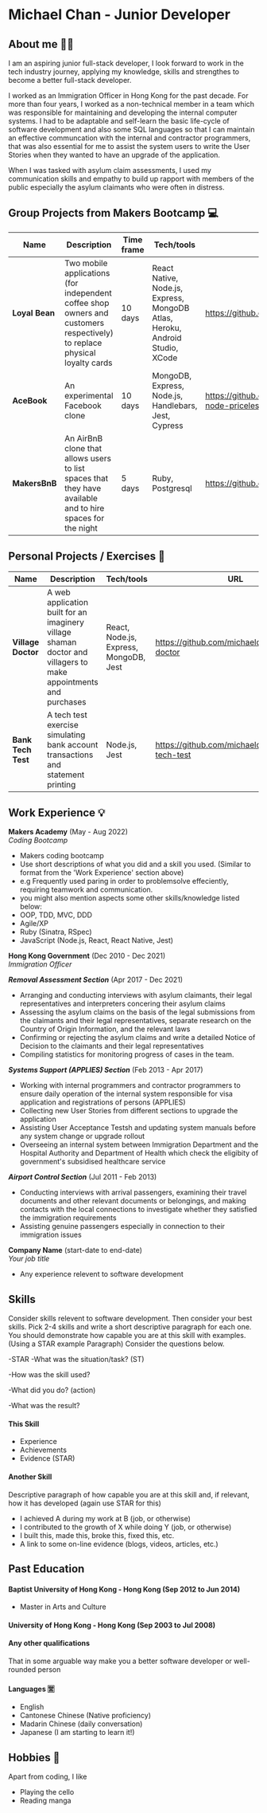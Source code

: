# Michael Chan - Junior Developer

## About me 💁‍♂️
I am an aspiring junior full-stack developer, I look forward to work in the tech industry journey, applying my knowledge, skills and strengthes to become a better full-stack developer.  

I worked as an Immigration Officer in Hong Kong for the past decade. For more than four years, I worked as a non-technical member in a team which was responsible for maintaining and developing the internal computer systems. I had to be adaptable and self-learn the basic life-cycle of software development and also some SQL languages so that I can maintain an effective communcation with the internal and contractor programmers, that was also essential for me to assist the system users to write the User Stories when they wanted to have an upgrade of the application.  

 When I was tasked with asylum claim assessments, I used my communication skills and empathy to build up rapport with members of the public especially the asylum claimants who were often in distress.  

## Group Projects from Makers Bootcamp 💻

| Name              | Description       | Time frame | Tech/tools   | URL   |
| ----------------- | ----------------- | ---------- | ------------ | ----- |
| **Loyal Bean**    | Two mobile applications (for independent coffee shop owners and customers respectively) to replace physical loyalty cards | 10 days | React Native, Node.js, Express, MongoDB Atlas, Heroku, Android Studio, XCode | https://github.com/michaelcychan/bean-app |
| **AceBook** | An experimental Facebook clone | 10 days | MongoDB, Express, Node.js, Handlebars, Jest, Cypress | https://github.com/michaelcychan/acebook-node-priceless |
| **MakersBnB** | An AirBnB clone that allows users to list spaces that they have available and to hire spaces for the night | 5 days | Ruby, Postgresql | https://github.com/michaelcychan/MakersBnB |

## Personal Projects / Exercises 🔋

| Name              | Description       | Tech/tools   | URL   | Status  |
| ----------------- | ----------------- | ------------ | ----- | ------- |
| **Village Doctor**   | A web application built for an imaginery village shaman doctor and villagers to make appointments and purchases | React, Node.js, Express, MongoDB, Jest | https://github.com/michaelcychan/village-doctor | Ongoing |
| **Bank Tech Test**   | A tech test exercise simulating bank account transactions and statement printing | Node.js, Jest | https://github.com/michaelcychan/bank-tech-test | Finished |


## Work Experience 💡

**Makers Academy** (May - Aug 2022)  
_Coding Bootcamp_

- Makers coding bootcamp
- Use short descriptions of what you did and a skill you used. (Similar to format from the 'Work Experience' section above)
- e.g Frequently used paring in order to problemsolve effeciently, requiring teamwork and communication.
- you might also mention aspects some other skills/knowledge listed below: 
- OOP, TDD, MVC, DDD
- Agile/XP
- Ruby (Sinatra, RSpec) 
- JavaScript (Node.js, React, React Native, Jest)

**Hong Kong Government** (Dec 2010 - Dec 2021)  
_Immigration Officer_

***Removal Assessment Section*** (Apr 2017 - Dec 2021)

- Arranging and conducting interviews with asylum claimants, their legal representatives and interpreters concering their asylum claims
- Assessing the asylum claims on the basis of the legal submissions from the claimants and their legal representatives, separate research on the Country of Origin Information, and the relevant laws
- Confirming or rejecting the asylum claims and write a detailed Notice of Decision to the claimants and their legal representatives
- Compiling statistics for monitoring progress of cases in the team.

***Systems Support (APPLIES) Section*** (Feb 2013 - Apr 2017)

- Working with internal programmers and contractor programmers to ensure daily operation of the internal system responsible for visa application and registrations of persons (APPLIES)
- Collecting new User Stories from different sections to upgrade the application 
- Assisting User Acceptance Testsh and updating system manuals before any system change or upgrade rollout
- Overseeing an internal system between Immigration Department and the Hospital Authority and Department of Health which check the eligibity of government's subsidised healthcare service

***Airport Control Section*** (Jul 2011 - Feb 2013)

- Conducting interviews with arrival passengers, examining their travel documents and other relevant documents or belongings, and making contacts with the local connections to investigate whether they satisfied the immigration requirements
- Assisting genuine passengers especially in connection to their immigration issues

**Company Name** (start-date to end-date)  
_Your job title_

- Any experience relevent to software development

## Skills 

Consider skills relevent to software development. Then consider your best skills. Pick 2-4 skills and write a short descriptive paragraph for each one. You should demonstrate how capable you are at this skill with examples.
(Using a STAR example Paragraph) Consider the questions below.

-STAR
-What was the situation/task? (ST)

-How was the skill used?

-What did you do? (action)

-What was the result?


#### This Skill

- Experience
- Achievements
- Evidence (STAR)

#### Another Skill

Descriptive paragraph of how capable you are at this skill and, if relevant, how it has developed (again use STAR for this)

- I achieved A during my work at B (job, or otherwise)
- I contributed to the growth of X while doing Y (job, or otherwise)
- I built this, made this, broke this, fixed this, etc.
- A link to some on-line evidence (blogs, videos, articles, etc.)

## Past Education

#### Baptist University of Hong Kong - Hong Kong (Sep 2012 to Jun 2014)

- Master in Arts and Culture

#### University of Hong Kong - Hong Kong (Sep 2003 to Jul 2008)



#### Any other qualifications

That in some arguable way make you a better software developer or well-rounded person

#### Languages 🈺

- English
- Cantonese Chinese (Native proficiency)
- Madarin Chinese (daily conversation)
- Japanese (I am starting to learn it!)

## Hobbies 🎵

Apart from coding, I like 
- Playing the cello
- Reading manga